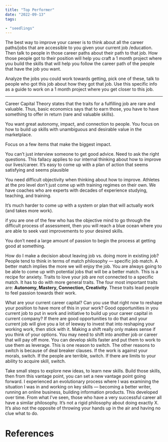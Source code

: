 ```yaml
---
title: "Top Performer"
date: "2022-09-13"
tags:

- "seedlings"
---
```


The best way to improve your career is to think about all the career paths/jobs that are accessible to you given your current job /education. Then talk to people in those career paths about their path to that job. How those people got to their position will help you craft a 1 month project where you build the skills that will help you follow the career path of the people that have the job you want.

Analyze the jobs you could work towards getting, pick one of these, talk to people who got this job about how they got that job. Use this specific info as a guide to work on a 1 month project where you get closer to this job.

***
Career Capital Theory states that the traits for a fulfilling job are rare and valuable. Thus, basic economics says that to earn those, you have to have something to offer in return (rare and valuable skills).

You want great autonomy, impact, and connection to people. You focus on how to build up skills with unambiguous and desirable value in the marketplace.

Focus on a few items that make the biggest impact.

You can’t just interview someone to get good advice. Need to ask the right questions. This fallacy applies to our internal thinking about how to improve our lives/career. It’s easy to come up with a plan of action that seems satisfying and seems plausible

You need difficult objectivity when thinking about how to improve. Athletes at the pro level don’t just come up with training regimes on their own. We have coaches who are experts with decades of experience studying, teaching, and training.

It’s much harder to come up with a system or plan that will actually work (and takes more work).

if you are one of the few who has the objective mind to go through the difficult process of assessment, then you will reach a blue ocean where you are able to seek vast improvements to your desired skills.

You don’t need a large amount of passion to begin the process at getting good at something.

How do I make a decision about leaving job vs. doing more in existing job? People tend to think in terms of match philosophy — specific job match. A better match implies the more we will enjoy the job. You are always going to be able to come up with potential jobs that will be a better match. This is a recipe for anxiety. Traits to love your job are not connected to a specific match. It has to do with more general traits. The four most important traits are: **Autonomy, Mastery, Connection, Creativity**. These traits lead people to feel passion towards their work.

What are your current career capital? Can you use that right now to reshape your position to have more of this in your work? Good opportunities in you current job to put in work and initiative to build up your career capital in current company? If there are good opportunities to do that and your current job will give you a lot of leeway to invest that into reshaping your working work, then stick with it. Making a shift really only makes sense if you think of your options. You may need to shift into another job or career that will pay off more. You can develop skills faster and put them to work to use them as leverage. This is one reason to switch. The other reasons to switch is because of deal breaker clauses. If the work is against your morals, switch. If the people are terrible, switch. If there are limits to your ability to acquire skill, switch.

Take small steps to explore new ideas, to learn new skills. Build those skills, then from this vantage point, you can set a new vantage point going forward. I experienced an evolutionary process where I was examining the situation I was in and working on key skills — becoming a better writer, running an online business, building information products. This developed over time. From what I’ve seen, those who have a very successful career all have a similar philosophy. It’s not a rigid philosophy about doing exactly X. It’s also not the opposite of throwing your hands up in the air and having no clue what to do.

# References
